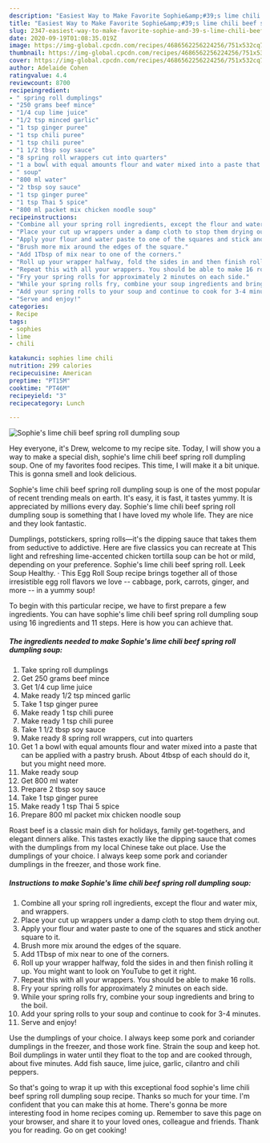```yaml
---
description: "Easiest Way to Make Favorite Sophie&amp;#39;s lime chili beef spring roll dumpling soup"
title: "Easiest Way to Make Favorite Sophie&amp;#39;s lime chili beef spring roll dumpling soup"
slug: 2347-easiest-way-to-make-favorite-sophie-and-39-s-lime-chili-beef-spring-roll-dumpling-soup
date: 2020-09-19T01:08:35.019Z
image: https://img-global.cpcdn.com/recipes/4686562256224256/751x532cq70/sophies-lime-chili-beef-spring-roll-dumpling-soup-recipe-main-photo.jpg
thumbnail: https://img-global.cpcdn.com/recipes/4686562256224256/751x532cq70/sophies-lime-chili-beef-spring-roll-dumpling-soup-recipe-main-photo.jpg
cover: https://img-global.cpcdn.com/recipes/4686562256224256/751x532cq70/sophies-lime-chili-beef-spring-roll-dumpling-soup-recipe-main-photo.jpg
author: Adelaide Cohen
ratingvalue: 4.4
reviewcount: 8700
recipeingredient:
- " spring roll dumplings"
- "250 grams beef mince"
- "1/4 cup lime juice"
- "1/2 tsp minced garlic"
- "1 tsp ginger puree"
- "1 tsp chili puree"
- "1 tsp chili puree"
- "1 1/2 tbsp soy sauce"
- "8 spring roll wrappers cut into quarters"
- "1 a bowl with equal amounts flour and water mixed into a paste that can be applied with a pastry brush About 4tbsp of each should do it but you might need more"
- " soup"
- "800 ml water"
- "2 tbsp soy sauce"
- "1 tsp ginger puree"
- "1 tsp Thai 5 spice"
- "800 ml packet mix chicken noodle soup"
recipeinstructions:
- "Combine all your spring roll ingredients, except the flour and water mix, and wrappers."
- "Place your cut up wrappers under a damp cloth to stop them drying out."
- "Apply your flour and water paste to one of the squares and stick another square to it."
- "Brush more mix around the edges of the square."
- "Add 1Tbsp of mix near to one of the corners."
- "Roll up your wrapper halfway, fold the sides in and then finish rolling it up. You might want to look on YouTube to get it right."
- "Repeat this with all your wrappers. You should be able to make 16 rolls."
- "Fry your spring rolls for approximately 2 minutes on each side."
- "While your spring rolls fry, combine your soup ingredients and bring to the boil."
- "Add your spring rolls to your soup and continue to cook for 3-4 minutes."
- "Serve and enjoy!"
categories:
- Recipe
tags:
- sophies
- lime
- chili

katakunci: sophies lime chili 
nutrition: 299 calories
recipecuisine: American
preptime: "PT15M"
cooktime: "PT46M"
recipeyield: "3"
recipecategory: Lunch

---
```



![Sophie&#39;s lime chili beef spring roll dumpling soup](https://img-global.cpcdn.com/recipes/4686562256224256/751x532cq70/sophies-lime-chili-beef-spring-roll-dumpling-soup-recipe-main-photo.jpg)

Hey everyone, it's Drew, welcome to my recipe site. Today, I will show you a way to make a special dish, sophie&#39;s lime chili beef spring roll dumpling soup. One of my favorites food recipes. This time, I will make it a bit unique. This is gonna smell and look delicious.

Sophie&#39;s lime chili beef spring roll dumpling soup is one of the most popular of recent trending meals on earth. It's easy, it is fast, it tastes yummy. It is appreciated by millions every day. Sophie&#39;s lime chili beef spring roll dumpling soup is something that I have loved my whole life. They are nice and they look fantastic.

Dumplings, potstickers, spring rolls—it&#39;s the dipping sauce that takes them from seductive to addictive. Here are five classics you can recreate at This light and refreshing lime-accented chicken tortilla soup can be hot or mild, depending on your preference. Sophie&#39;s lime chili beef spring roll. Leek Soup Healthy. · This Egg Roll Soup recipe brings together all of those irresistible egg roll flavors we love -- cabbage, pork, carrots, ginger, and more -- in a yummy soup!


To begin with this particular recipe, we have to first prepare a few ingredients. You can have sophie&#39;s lime chili beef spring roll dumpling soup using 16 ingredients and 11 steps. Here is how you can achieve that.

<!--inarticleads1-->

##### The ingredients needed to make Sophie&#39;s lime chili beef spring roll dumpling soup:

1. Take  spring roll dumplings
1. Get 250 grams beef mince
1. Get 1/4 cup lime juice
1. Make ready 1/2 tsp minced garlic
1. Take 1 tsp ginger puree
1. Make ready 1 tsp chili puree
1. Make ready 1 tsp chili puree
1. Take 1 1/2 tbsp soy sauce
1. Make ready 8 spring roll wrappers, cut into quarters
1. Get 1 a bowl with equal amounts flour and water mixed into a paste that can be applied with a pastry brush. About 4tbsp of each should do it, but you might need more.
1. Make ready  soup
1. Get 800 ml water
1. Prepare 2 tbsp soy sauce
1. Take 1 tsp ginger puree
1. Make ready 1 tsp Thai 5 spice
1. Prepare 800 ml packet mix chicken noodle soup


Roast beef is a classic main dish for holidays, family get-togethers, and elegant dinners alike. This tastes exactly like the dipping sauce that comes with the dumplings from my local Chinese take out place. Use the dumplings of your choice. I always keep some pork and coriander dumplings in the freezer, and those work fine. 

<!--inarticleads2-->

##### Instructions to make Sophie&#39;s lime chili beef spring roll dumpling soup:

1. Combine all your spring roll ingredients, except the flour and water mix, and wrappers.
1. Place your cut up wrappers under a damp cloth to stop them drying out.
1. Apply your flour and water paste to one of the squares and stick another square to it.
1. Brush more mix around the edges of the square.
1. Add 1Tbsp of mix near to one of the corners.
1. Roll up your wrapper halfway, fold the sides in and then finish rolling it up. You might want to look on YouTube to get it right.
1. Repeat this with all your wrappers. You should be able to make 16 rolls.
1. Fry your spring rolls for approximately 2 minutes on each side.
1. While your spring rolls fry, combine your soup ingredients and bring to the boil.
1. Add your spring rolls to your soup and continue to cook for 3-4 minutes.
1. Serve and enjoy!


Use the dumplings of your choice. I always keep some pork and coriander dumplings in the freezer, and those work fine. Strain the soup and keep hot. Boil dumplings in water until they float to the top and are cooked through, about five minutes. Add fish sauce, lime juice, garlic, cilantro and chili peppers. 

So that's going to wrap it up with this exceptional food sophie&#39;s lime chili beef spring roll dumpling soup recipe. Thanks so much for your time. I'm confident that you can make this at home. There's gonna be more interesting food in home recipes coming up. Remember to save this page on your browser, and share it to your loved ones, colleague and friends. Thank you for reading. Go on get cooking!
